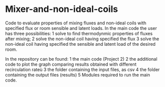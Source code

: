 # Mixer-and-non-ideal-coils
Code to evaluate properties of mixing fluxes and non-ideal coils with specified flux or room sensible and latent loads.
In the main code the user has three possibilities: 
1 solve to find thermodynmic properties of fluxes after mixing;
2 solve the non-ideal coil having specified the flux
3 solve the non-ideal coil having specified the sensible and latent load of the desired room.

In the repository can be found:
1 the main code (Project 2)
2 the additional code to plot the graph comparing results obtained with different recirculation rateù
3 the folder containing the input files, as csv
4 the folder containing the output files (results)
5 Modules required to run the main code.
